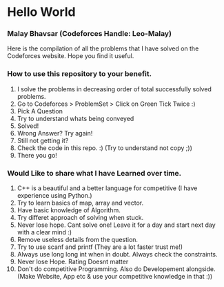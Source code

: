 # Hello World
### Malay Bhavsar (Codeforces Handle: Leo-Malay)

<p>Here is the compilation of all the problems that I have solved on the Codeforces website. Hope you find it useful.</p>

### How to use this repository to your benefit.
<ol>
  <li>I solve the problems in decreasing order of total successfully solved problems.</li>
  <li>Go to Codeforces > ProblemSet > Click on Green Tick Twice :)</li>
  <li>Pick A Question</li>
  <li>Try to understand whats being conveyed</li>
  <li>Solved!</li>
  <li>Wrong Answer? Try again!</li>
  <li>Still not getting it?</li>
  <li>Check the code in this repo. :) (Try to understand not copy ;))</li>
  <li>There you go!</li>
</ol>

### Would Like to share what I have Learned over time.
<ol>
  <li>C++ is a beautiful and a better language for competitive (I have experience using Python.)</li>
  <li>Try to learn basics of map, array and vector.</li>
  <li>Have basic knowledge of Algorithm.</li>
  <li>Try differet approach of solving when stuck.</li>
  <li>Never lose hope. Cant solve one! Leave it for a day and start next day with a clear mind :)</li>
  <li>Remove useless details from the question.</li>
  <li>Try to use scanf and printf (They are a lot faster trust me!)</li>
  <li>Always use long long int when in doubt. Always check the constraints.</li>
  <li>Never lose Hope. Rating Doesnt matter</li>
  <li>Don't do competitive Programming. Also do Developement alongside. (Make Website, App etc & use your competitive knowledge in that :))</li>
</ol>
